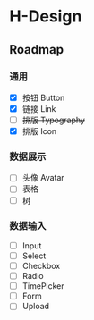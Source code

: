 # H-Design

## Roadmap

### 通用

- [x] 按钮 Button
- [x] 链接 Link
- [ ] ~~排版 Typography~~
- [x] 排版 Icon

### 数据展示

- [ ] 头像 Avatar
- [ ] 表格
- [ ] 树

### 数据输入

- [ ] Input
- [ ] Select
- [ ] Checkbox
- [ ] Radio
- [ ] TimePicker
- [ ] Form
- [ ] Upload
